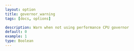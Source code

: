 ```yaml
---
layout: option
title: governor_warning
tags: [docs, options]

description: Warn when not using performance CPU governor
default: 0
example: 1
type: Boolean
---
```


